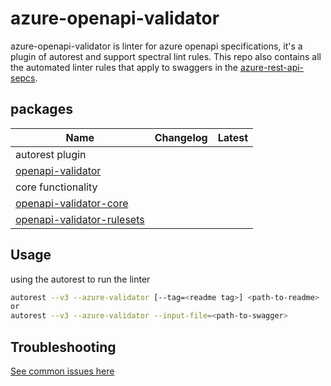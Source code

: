 # azure-openapi-validator

azure-openapi-validator is linter for azure openapi specifications, it's a plugin of autorest and support spectral lint rules.
This repo also contains all the automated linter rules that apply to swaggers in the [azure-rest-api-sepcs](https://github.com/Azure/azure-rest-api-specs).
## packages

| Name                                            | Changelog                    | Latest                                                                                                                             |
| ----------------------------------------------- | ---------------------------- | ---------------------------------------------------------------------------------------------------------------------------------- |
| autorest plugin
|[openapi-validator][openapi-validator-src]|| | ![](https://img.shields.io/npm/v/@microsoft.azure/openapi-validator)](https://www.npmjs.com/package/@microsoft.azure/openapi-validator) |
| core functionality
|[openapi-validator-core][openapi-validator-core-src]| | |![](https://img.shields.io/npm/v/@microsoft.azure/openapi-validator-core)](https://www.npmjs.com/package/@microsoft.azure/openapi-validator-core) |
|[openapi-validator-rulesets][openapi-validator-rulesets-src]| | |![](https://img.shields.io/npm/v/@microsoft.azure/openapi-validator-rulsets)](https://www.npmjs.com/package/@microsoft.azure/openapi-validator-rulesets) |


[openapi-validator-src]: packages/packages/azure-openapi-validator/autorest
[openapi-validator-core-src]: packages/azure-openapi-validator/core
[openapi-validator-rulesets-src]: packages/rulesets

## Usage

using the autorest to run the linter

```bash
autorest --v3 --azure-validator [--tag=<readme tag>] <path-to-readme>
or
autorest --v3 --azure-validator --input-file=<path-to-swagger>
```

## Troubleshooting

[See common issues here](./troubleshooting.md)